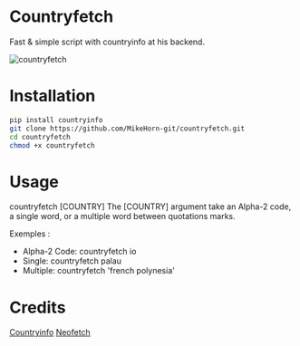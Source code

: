 # Countryfetch
Fast & simple script with countryinfo at his backend.

![countryfetch](https://github.com/MikeHorn-git/countryfetch/assets/123373126/bead4be9-a721-45ae-bd0e-5935d5455089)

# Installation
```bash
pip install countryinfo
git clone https://github.com/MikeHorn-git/countryfetch.git
cd countryfetch
chmod +x countryfetch
```

# Usage
countryfetch [COUNTRY]
The [COUNTRY] argument take an Alpha-2 code, a single word, or a multiple word between quotations marks.

Exemples :
* Alpha-2 Code: countryfetch io
* Single: countryfetch palau
* Multiple: countryfetch 'french polynesia'

# Credits
[Countryinfo](https://github.com/porimol/countryinfo)
[Neofetch](https://github.com/dylanaraps/neofetch)
